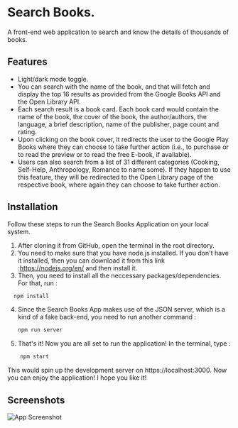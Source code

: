 # Search Books.

A front-end web application to search and know the details of thousands of books.

## Features

- Light/dark mode toggle.
- You can search with the name of the book, and that will fetch and display the top 16 results as provided from the Google Books API and the Open Library API.
- Each search result is a book card. Each book card would contain the name of the book, the cover of the book, the author/authors, the language, a brief description, name of the publisher, page count and rating.
- Upon clicking on the book cover, it redirects the user to the Google Play Books where they can choose to take further action (i.e., to purchase or to read the preview or to read the free E-book, if available).
- Users can also search from a list of 31 different categories (Cooking, Self-Help, Anthropology, Romance to name some). If they happen to use this feature, they will be redirected to the Open Library page of the respective book, where again they can choose to take further action.

## Installation

Follow these steps to run the Search Books Application on your local system.

1. After cloning it from GitHub, open the terminal in the root directory.
2. You need to make sure that you have node.js installed. If you don't have it installed, then you can download it from this link :https://nodejs.org/en/ and then install it.
3. Then, you need to install all the neccessary packages/dependencies. For that, run :

```bash
  npm install

```

4. Since the Search Books App makes use of the JSON server, which is a kind of a fake back-end, you need to run another command :

   ```bash
   npm run server

   ```

5. That's it! Now you are all set to run the application! In the terminal, type :

```bash
    npm start
```

This would spin up the development server on https://localhost:3000. Now you can enjoy the application! I hope you like it!

## Screenshots

![App Screenshot]('src/Components/images/ProjectIntro.png')
